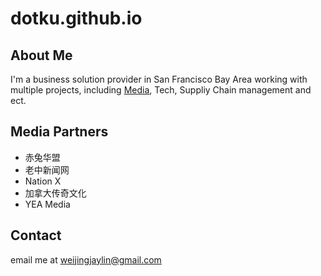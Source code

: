 # dotku.github.io

## About Me

I'm a business solution provider in San Francisco Bay Area working with multiple projects, 
including [Media](/marketing), Tech, Suppliy Chain management and ect.

## Media Partners

* 赤兔华盟
* 老中新闻网
* Nation X
* 加拿大传奇文化
* YEA Media

## Contact

email me at [weijingjaylin@gmail.com](mailto:weijingjaylin@gmail.com)

